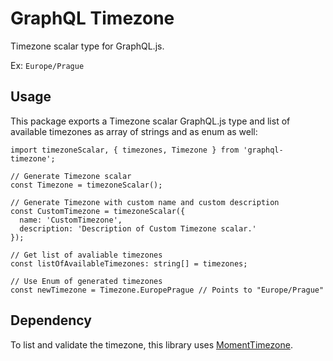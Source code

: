 # GraphQL Timezone

Timezone scalar type for GraphQL.js.

Ex: `Europe/Prague`

## Usage

This package exports a Timezone scalar GraphQL.js type and list of available timezones as array of strings and as enum as well:

```
import timezoneScalar, { timezones, Timezone } from 'graphql-timezone';

// Generate Timezone scalar
const Timezone = timezoneScalar();

// Generate Timezone with custom name and custom description
const CustomTimezone = timezoneScalar({
  name: 'CustomTimezone',
  description: 'Description of Custom Timezone scalar.'
});

// Get list of avaliable timezones
const listOfAvailableTimezones: string[] = timezones;

// Use Enum of generated timezones
const newTimezone = Timezone.EuropePrague // Points to "Europe/Prague"
```

## Dependency

To list and validate the timezone, this library uses [MomentTimezone](https://momentjs.com/timezone/docs/).
